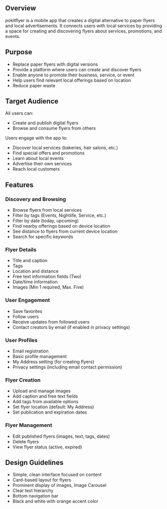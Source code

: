 ## Overview

pokitflyer is a mobile app that creates a digital alternative to paper flyers and local advertisements. It connects users with local services by providing a space for creating and discovering flyers about services, promotions, and events.

## Purpose

- Replace paper flyers with digital versions
- Provide a platform where users can create and discover flyers
- Enable anyone to promote their business, service, or event
- Help users find relevant local offerings based on location
- Reduce paper waste

## Target Audience

All users can:
- Create and publish digital flyers
- Browse and consume flyers from others

Users engage with the app to:
- Discover local services (bakeries, hair salons, etc.)
- Find special offers and promotions
- Learn about local events
- Advertise their own services
- Reach local customers

## Features

### Discovery and Browsing
- Browse flyers from local services
- Filter by tags (Events, Nightlife, Service, etc.)
- Filter by date (today, upcoming)
- Find nearby offerings based on device location
- See distance to flyers from current device location
- Search for specific keywords

### Flyer Details
- Title and caption
- Tags
- Location and distance
- Free text information fields (Two)
- Date/time information
- Images (Min 1 required, Max. Five)

### User Engagement
- Save favorites
- Follow users
- Receive updates from followed users
- Contact creators by email (if enabled in privacy settings)

### User Profiles
- Email registration
- Basic profile management
- My Address setting (for creating flyers)
- Privacy settings (including email contact permission)

### Flyer Creation
- Upload and manage images
- Add caption and free text fields
- Add tags from available options
- Set flyer location (default: My Address)
- Set publication and expiration dates

### Flyer Management
- Edit published flyers (images, text, tags, dates)
- Delete flyers
- View flyer status (active, expired)

## Design Guidelines

- Simple, clean interface focused on content
- Card-based layout for flyers
- Prominent display of images, Image Carousel
- Clear text hierarchy
- Bottom navigation bar
- Black and white with orange accent color
